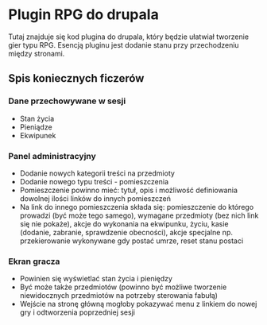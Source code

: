 # Plugin RPG do drupala

Tutaj znajduje się kod plugina do drupala, który będzie ułatwiał tworzenie gier typu RPG. Esencją pluginu jest dodanie stanu przy przechodzeniu między stronami.

## Spis koniecznych ficzerów

### Dane przechowywane w sesji

* Stan życia
* Pieniądze
* Ekwipunek

### Panel administracyjny

* Dodanie nowych kategorii treści na przedmioty
* Dodanie nowego typu treści - pomieszczenia
* Pomieszczenie powinno mieć: tytuł, opis i możliwość definiowania dowolnej ilości linków do innych pomieszczeń
* Na link do innego pomieszczenia składa się: pomieszczenie do którego prowadzi (być może tego samego), wymagane przedmioty (bez nich link się nie pokaże), akcje do wykonania na ekwipunku, życiu, kasie (dodanie, zabranie, sprawdzenie obecności), akcje specjalne np. przekierowanie wykonywane gdy postać umrze, reset stanu postaci

### Ekran gracza

* Powinien się wyświetlać stan życia i pieniędzy
* Być może także przedmiotów (powinno być możliwe tworzenie niewidocznych przedmiotów na potrzeby sterowania fabułą)
* Wejście na stronę główną mogłoby pokazywać menu z linkiem do nowej gry i odtworzenia poprzedniej sesji
